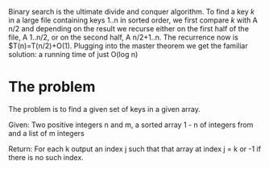 Binary search is the ultimate divide and conquer algorithm. To find a key $k$ in a large file containing keys 1..n in sorted order, we first compare $k$ with A n/2 and depending on the result we recurse either on the first half of the file, A 1..n/2, or on the second half, A n/2+1..n. The recurrence now is $T(n)=T(n/2)+O(1). Plugging into the master theorem we get the familiar solution: a running time of just O(log n)

# The problem

The problem is to find a given set of keys in a given array.

Given: Two positive integers n and m, a sorted array 1 - n of integers from and a list of m integers 

Return: For each k output an index j such that that array at index j = k or -1 if there is no such index.
